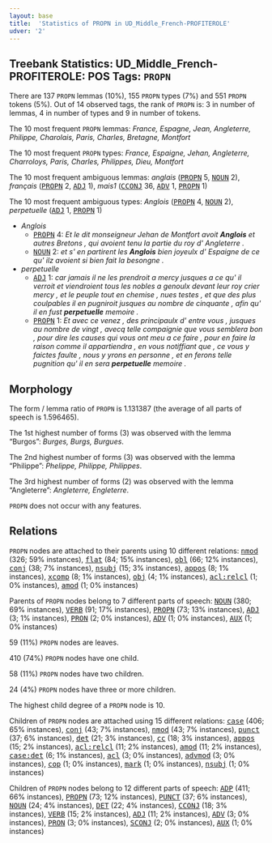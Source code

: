```yaml
---
layout: base
title:  'Statistics of PROPN in UD_Middle_French-PROFITEROLE'
udver: '2'
---
```


## Treebank Statistics: UD_Middle_French-PROFITEROLE: POS Tags: `PROPN`

There are 137 `PROPN` lemmas (10%), 155 `PROPN` types (7%) and 551 `PROPN` tokens (5%).
Out of 14 observed tags, the rank of `PROPN` is: 3 in number of lemmas, 4 in number of types and 9 in number of tokens.

The 10 most frequent `PROPN` lemmas: <em>France, Espagne, Jean, Angleterre, Philippe, Charolais, Paris, Charles, Bretagne, Montfort</em>

The 10 most frequent `PROPN` types:  <em>France, Espaigne, Jehan, Angleterre, Charroloys, Paris, Charles, Philippes, Dieu, Montfort</em>

The 10 most frequent ambiguous lemmas: <em>anglais</em> (<tt><a href="frm_profiterole-pos-PROPN.html">PROPN</a></tt> 5, <tt><a href="frm_profiterole-pos-NOUN.html">NOUN</a></tt> 2), <em>français</em> (<tt><a href="frm_profiterole-pos-PROPN.html">PROPN</a></tt> 2, <tt><a href="frm_profiterole-pos-ADJ.html">ADJ</a></tt> 1), <em>mais1</em> (<tt><a href="frm_profiterole-pos-CCONJ.html">CCONJ</a></tt> 36, <tt><a href="frm_profiterole-pos-ADV.html">ADV</a></tt> 1, <tt><a href="frm_profiterole-pos-PROPN.html">PROPN</a></tt> 1)

The 10 most frequent ambiguous types:  <em>Anglois</em> (<tt><a href="frm_profiterole-pos-PROPN.html">PROPN</a></tt> 4, <tt><a href="frm_profiterole-pos-NOUN.html">NOUN</a></tt> 2), <em>perpetuelle</em> (<tt><a href="frm_profiterole-pos-ADJ.html">ADJ</a></tt> 1, <tt><a href="frm_profiterole-pos-PROPN.html">PROPN</a></tt> 1)


* <em>Anglois</em>
  * <tt><a href="frm_profiterole-pos-PROPN.html">PROPN</a></tt> 4: <em>Et le dit monseigneur Jehan de Montfort avoit <b>Anglois</b> et autres Bretons , qui avoient tenu la partie du roy d' Angleterre .</em>
  * <tt><a href="frm_profiterole-pos-NOUN.html">NOUN</a></tt> 2: <em>et s' en partirent les <b>Anglois</b> bien joyeulx d' Espaigne de ce qu' ilz avoient si bien fait la besongne .</em>
* <em>perpetuelle</em>
  * <tt><a href="frm_profiterole-pos-ADJ.html">ADJ</a></tt> 1: <em>car jamais il ne les prendroit a mercy jusques a ce qu' il verroit et viendroient tous les nobles a genoulx devant leur roy crier mercy , et le peuple tout en chemise , nues testes , et que des plus coulpables il en pugniroit jusques au nombre de cinquante , afin qu' il en fust <b>perpetuelle</b> memoire .</em>
  * <tt><a href="frm_profiterole-pos-PROPN.html">PROPN</a></tt> 1: <em>Et avec ce venez , des principaulx d' entre vous , jusques au nombre de vingt , avecq telle compaignie que vous semblera bon , pour dire les causes qui vous ont meu a ce faire , pour en faire la raison comme il appartiendra , en vous notiffiant que , ce vous y faictes faulte , nous y yrons en personne , et en ferons telle pugnition qu' il en sera <b>perpetuelle</b> memoire .</em>

## Morphology

The form / lemma ratio of `PROPN` is 1.131387 (the average of all parts of speech is 1.596465).

The 1st highest number of forms (3) was observed with the lemma “Burgos”: <em>Burges, Burgs, Burgues</em>.

The 2nd highest number of forms (3) was observed with the lemma “Philippe”: <em>Phelippe, Philippe, Philippes</em>.

The 3rd highest number of forms (2) was observed with the lemma “Angleterre”: <em>Angleterre, Engleterre</em>.

`PROPN` does not occur with any features.


## Relations

`PROPN` nodes are attached to their parents using 10 different relations: <tt><a href="frm_profiterole-dep-nmod.html">nmod</a></tt> (326; 59% instances), <tt><a href="frm_profiterole-dep-flat.html">flat</a></tt> (84; 15% instances), <tt><a href="frm_profiterole-dep-obl.html">obl</a></tt> (66; 12% instances), <tt><a href="frm_profiterole-dep-conj.html">conj</a></tt> (38; 7% instances), <tt><a href="frm_profiterole-dep-nsubj.html">nsubj</a></tt> (15; 3% instances), <tt><a href="frm_profiterole-dep-appos.html">appos</a></tt> (8; 1% instances), <tt><a href="frm_profiterole-dep-xcomp.html">xcomp</a></tt> (8; 1% instances), <tt><a href="frm_profiterole-dep-obj.html">obj</a></tt> (4; 1% instances), <tt><a href="frm_profiterole-dep-acl-relcl.html">acl:relcl</a></tt> (1; 0% instances), <tt><a href="frm_profiterole-dep-amod.html">amod</a></tt> (1; 0% instances)

Parents of `PROPN` nodes belong to 7 different parts of speech: <tt><a href="frm_profiterole-pos-NOUN.html">NOUN</a></tt> (380; 69% instances), <tt><a href="frm_profiterole-pos-VERB.html">VERB</a></tt> (91; 17% instances), <tt><a href="frm_profiterole-pos-PROPN.html">PROPN</a></tt> (73; 13% instances), <tt><a href="frm_profiterole-pos-ADJ.html">ADJ</a></tt> (3; 1% instances), <tt><a href="frm_profiterole-pos-PRON.html">PRON</a></tt> (2; 0% instances), <tt><a href="frm_profiterole-pos-ADV.html">ADV</a></tt> (1; 0% instances), <tt><a href="frm_profiterole-pos-AUX.html">AUX</a></tt> (1; 0% instances)

59 (11%) `PROPN` nodes are leaves.

410 (74%) `PROPN` nodes have one child.

58 (11%) `PROPN` nodes have two children.

24 (4%) `PROPN` nodes have three or more children.

The highest child degree of a `PROPN` node is 10.

Children of `PROPN` nodes are attached using 15 different relations: <tt><a href="frm_profiterole-dep-case.html">case</a></tt> (406; 65% instances), <tt><a href="frm_profiterole-dep-conj.html">conj</a></tt> (43; 7% instances), <tt><a href="frm_profiterole-dep-nmod.html">nmod</a></tt> (43; 7% instances), <tt><a href="frm_profiterole-dep-punct.html">punct</a></tt> (37; 6% instances), <tt><a href="frm_profiterole-dep-det.html">det</a></tt> (21; 3% instances), <tt><a href="frm_profiterole-dep-cc.html">cc</a></tt> (18; 3% instances), <tt><a href="frm_profiterole-dep-appos.html">appos</a></tt> (15; 2% instances), <tt><a href="frm_profiterole-dep-acl-relcl.html">acl:relcl</a></tt> (11; 2% instances), <tt><a href="frm_profiterole-dep-amod.html">amod</a></tt> (11; 2% instances), <tt><a href="frm_profiterole-dep-case-det.html">case:det</a></tt> (6; 1% instances), <tt><a href="frm_profiterole-dep-acl.html">acl</a></tt> (3; 0% instances), <tt><a href="frm_profiterole-dep-advmod.html">advmod</a></tt> (3; 0% instances), <tt><a href="frm_profiterole-dep-cop.html">cop</a></tt> (1; 0% instances), <tt><a href="frm_profiterole-dep-mark.html">mark</a></tt> (1; 0% instances), <tt><a href="frm_profiterole-dep-nsubj.html">nsubj</a></tt> (1; 0% instances)

Children of `PROPN` nodes belong to 12 different parts of speech: <tt><a href="frm_profiterole-pos-ADP.html">ADP</a></tt> (411; 66% instances), <tt><a href="frm_profiterole-pos-PROPN.html">PROPN</a></tt> (73; 12% instances), <tt><a href="frm_profiterole-pos-PUNCT.html">PUNCT</a></tt> (37; 6% instances), <tt><a href="frm_profiterole-pos-NOUN.html">NOUN</a></tt> (24; 4% instances), <tt><a href="frm_profiterole-pos-DET.html">DET</a></tt> (22; 4% instances), <tt><a href="frm_profiterole-pos-CCONJ.html">CCONJ</a></tt> (18; 3% instances), <tt><a href="frm_profiterole-pos-VERB.html">VERB</a></tt> (15; 2% instances), <tt><a href="frm_profiterole-pos-ADJ.html">ADJ</a></tt> (11; 2% instances), <tt><a href="frm_profiterole-pos-ADV.html">ADV</a></tt> (3; 0% instances), <tt><a href="frm_profiterole-pos-PRON.html">PRON</a></tt> (3; 0% instances), <tt><a href="frm_profiterole-pos-SCONJ.html">SCONJ</a></tt> (2; 0% instances), <tt><a href="frm_profiterole-pos-AUX.html">AUX</a></tt> (1; 0% instances)

